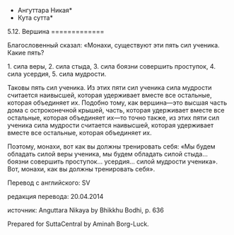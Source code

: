 * Ангуттара Никая*
* Кута сутта*

5\.12\. Вершина
\=\=\=\=\=\=\=\=\=\=\=\=\=

Благословенный сказал: «Монахи, существуют эти пять сил ученика\. Какие пять?

1\. сила веры,
2\. сила стыда,
3\. сила боязни совершить проступок,
4\. сила усердия,
5\. сила мудрости\.

Таковы пять сил ученика\. Из этих пяти сил ученика сила мудрости считается наивысшей, которая удерживает вместе все остальные, которая объединяет их\. Подобно тому, как вершина—это высшая часть дома с остроконечной крышей, часть, которая удерживает вместе все остальные, которая объединяет их—то точно также, из этих пяти сил ученика сила мудрости считается наивысшей, которая удерживает вместе все остальные, которая объединяет их\.

Поэтому, монахи, вот как вы должны тренировать себя: «Мы будем обладать силой веры ученика, мы будем обладать силой стыда… боязни совершить проступок… усердия… силой мудрости ученика»\. Вот, монахи, как вы должны тренировать себя»\.

Перевод с английского: SV

редакция перевода: 20\.04\.2014

источник: Anguttara Nikaya by Bhikkhu Bodhi, p\. 636

Prepared for SuttaCentral by Aminah Borg\-Luck\.